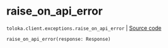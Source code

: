 # raise_on_api_error
`toloka.client.exceptions.raise_on_api_error` | [Source code](https://github.com/Toloka/toloka-kit/blob/v1.1.0.post1/src/client/exceptions.py#L156)

```python
raise_on_api_error(response: Response)
```

